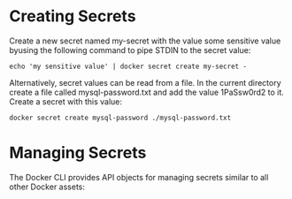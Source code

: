 # Creating Secrets

Create a new secret named my-secret with the value some sensitive value byusing the following command to pipe STDIN to the secret value:

```
echo 'my sensitive value' | docker secret create my-secret -
```

Alternatively, secret values can be read from a file.
In the current directory create a file called mysql-password.txt and add the value 1PaSsw0rd2 to it.
Create a secret with this value:

```
docker secret create mysql-password ./mysql-password.txt
```

# Managing Secrets

The Docker CLI provides API objects for managing secrets similar to all other Docker assets:
